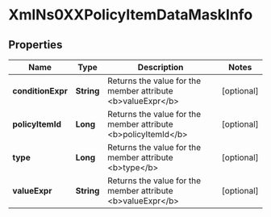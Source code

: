 
# XmlNs0XXPolicyItemDataMaskInfo

## Properties
Name | Type | Description | Notes
------------ | ------------- | ------------- | -------------
**conditionExpr** | **String** | Returns the value for the member attribute &lt;b&gt;valueExpr&lt;/b&gt; |  [optional]
**policyItemId** | **Long** | Returns the value for the member attribute &lt;b&gt;policyItemId&lt;/b&gt; |  [optional]
**type** | **Long** | Returns the value for the member attribute &lt;b&gt;type&lt;/b&gt; |  [optional]
**valueExpr** | **String** | Returns the value for the member attribute &lt;b&gt;valueExpr&lt;/b&gt; |  [optional]



